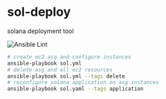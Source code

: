 # sol-deploy
solana deployment tool

![Ansible Lint](https://github.com/dmccue/sol-deploy/workflows/Ansible%20Lint/badge.svg)

```bash
# create ec2 asg and configure instances
ansible-playbook sol.yml
# delete asg and all ec2 resources
ansible-playbook sol.yml --tags delete
# reconfigure solana application on asg instances
ansible-playbook sol.yaml --tags application
```